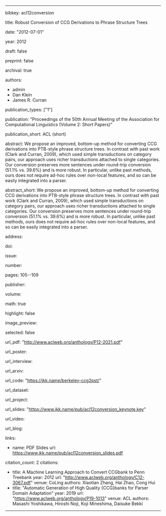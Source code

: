 ---

bibkey: acl12conversion

title: Robust Conversion of CCG Derivations to Phrase Structure Trees

date: "2012-07-01"

year: 2012

draft: false

preprint: false

archival: true

authors: 
- admin
- Dan Klein
- James R. Curran

publication_types: ["1"]

publication: "Proceedings of the 50th Annual Meeting of the Association for Computational Linguistics (Volume 2: Short Papers)"

publication_short: ACL (short)

abstract: We propose an improved, bottom-up method for converting CCG derivations into PTB-style phrase structure trees. In contrast with past work (Clark and Curran, 2009), which used simple transductions on category pairs, our approach uses richer transductions attached to single categories. Our conversion preserves more sentences under round-trip conversion (51.1% vs. 39.6%) and is more robust. In particular, unlike past methods, ours does not require ad-hoc rules over non-local features, and so can be easily integrated into a parser.

abstract_short: We propose an improved, bottom-up method for converting CCG derivations into PTB-style phrase structure trees. In contrast with past work (Clark and Curran, 2009), which used simple transductions on category pairs, our approach uses richer transductions attached to single categories. Our conversion preserves more sentences under round-trip conversion (51.1% vs. 39.6%) and is more robust. In particular, unlike past methods, ours does not require ad-hoc rules over non-local features, and so can be easily integrated into a parser.

address: 

doi: 

issue: 

number: 

pages: 105--109

publisher: 

volume: 

math: true

highlight: false

image_preview: 

selected: false

url_pdf: "http://www.aclweb.org/anthology/P12-2021.pdf"

url_poster: 

url_interview: 

url_arxiv: 

url_code: "https://jkk.name/berkeley-ccg2pst/"

url_dataset: 

url_project: 

url_slides: "https://www.jkk.name/pub/acl12conversion_keynote.key"

url_video: 

url_blog: 

links: 
- name: PDF Slides
  url: https://www.jkk.name/pub/acl12conversion_slides.pdf

citation_count: 2
citations:
- title: A Machine Learning Approach to Convert CCGbank to Penn Treebank
  year: 2012
  url: "http://www.aclweb.org/anthology/C12-3067.pdf"
  venue: CoLing
  authors: Xiaotian Zhang, Hai Zhao, Cong Hui
- title: "Automatic Generation of High Quality {CCG}banks for Parser Domain Adaptation"
  year: 2019
  url: "https://www.aclweb.org/anthology/P19-1013"
  venue: ACL
  authors: Masashi Yoshikawa, Hiroshi Noji, Koji Mineshima, Daisuke Bekki


---